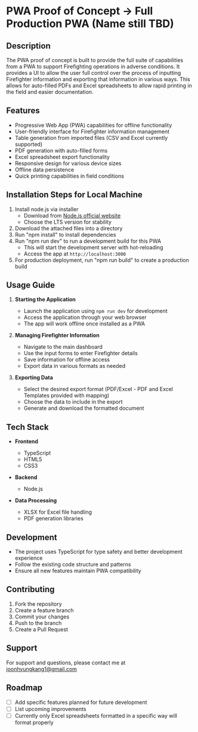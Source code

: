 # PWA Proof of Concept -> Full Production PWA (Name still TBD)

## Description 
The PWA proof of concept is built to provide the full suite of capabilities from a PWA to support Firefighting operations in adverse conditions. 
It provides a UI to allow the user full control over the process of inputting Firefighter information and exporting that information in various ways.
This allows for auto-filled PDFs and Excel spreadsheets to allow rapid printing in the field and easier documentation.

## Features
- Progressive Web App (PWA) capabilities for offline functionality
- User-friendly interface for Firefighter information management
- Table generation from imported files (CSV and Excel currently supported)
- PDF generation with auto-filled forms
- Excel spreadsheet export functionality
- Responsive design for various device sizes
- Offline data persistence
- Quick printing capabilities in field conditions

## Installation Steps for Local Machine
1. Install node.js via installer
   - Download from [Node.js official website](https://nodejs.org/)
   - Choose the LTS version for stability
2. Download the attached files into a directory
3. Run "npm install" to install dependencies
4. Run "npm run dev" to run a development build for this PWA
   - This will start the development server with hot-reloading
   - Access the app at `http://localhost:3000`
5. For production deployment, run "npm run build" to create a production build

## Usage Guide
1. **Starting the Application**
   - Launch the application using `npm run dev` for development
   - Access the application through your web browser
   - The app will work offline once installed as a PWA

2. **Managing Firefighter Information**
   - Navigate to the main dashboard
   - Use the input forms to enter Firefighter details
   - Save information for offline access
   - Export data in various formats as needed

3. **Exporting Data**
   - Select the desired export format (PDF/Excel - PDF and Excel Templates provided with mapping)
   - Choose the data to include in the export
   - Generate and download the formatted document

## Tech Stack
- **Frontend**
  - TypeScript
  - HTML5
  - CSS3

- **Backend**
  - Node.js

- **Data Processing**
  - XLSX for Excel file handling
  - PDF generation libraries

## Development
- The project uses TypeScript for type safety and better development experience
- Follow the existing code structure and patterns
- Ensure all new features maintain PWA compatibility

## Contributing
1. Fork the repository
2. Create a feature branch
3. Commit your changes
4. Push to the branch
5. Create a Pull Request

## Support
For support and questions, please contact me at joonhyungkang1@gmail.com

## Roadmap
- [ ] Add specific features planned for future development
- [ ] List upcoming improvements
- [ ] Currently only Excel spreadsheets formatted in a specific way will format properly
